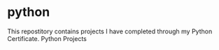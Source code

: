 # python
This repostitory contains projects I have completed through my Python Certificate. 
Python Projects
